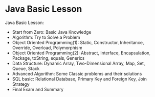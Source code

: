 # Java Basic Lesson

Java Basic Lesson:
- Start from Zero: Basic Java Knowledge
- Algorithm: Try to Solve a Problem
- Object Oriented Programming(1): Static, Constructor, Inheritance, Override, Overload, Polymorphism
- Object Oriented Programming(2): Abstract, Interface, Encapsulation, Package, toString, equals, Generics
- Data Structure: Dynamic Array, Two-Dimensional Array, Map, Set, Queue, Stack
- Advanced Algorithm: Some Classic problems and their solutions
- SQL basic: Relational Database, Primary Key and Foreign Key, Join Strategy
- Final Exam and Summary